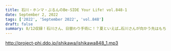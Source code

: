 ```yaml
---
title: 石川・ホンマ・ぶるんのBe-SIDE Your Life! vol.848-1
date: September 2, 2022
tags: ['2022', 'September 2022', 'vol.848']
draft: false
summary: 8/12収録！石川さん、日替わり手術に！？夏といえば…石川さんが向かう先はもちろん！
---
```


http://project-phi.ddo.jp/ishikawa/ishikawa848_1.mp3